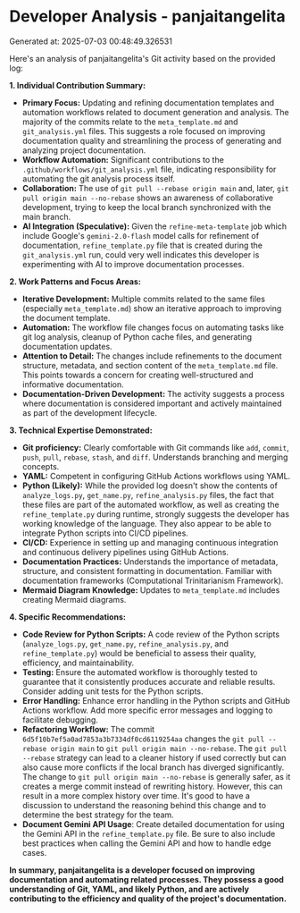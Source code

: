 # Developer Analysis - panjaitangelita
Generated at: 2025-07-03 00:48:49.326531

Here's an analysis of panjaitangelita's Git activity based on the provided log:

**1. Individual Contribution Summary:**

*   **Primary Focus:** Updating and refining documentation templates and automation workflows related to document generation and analysis.  The majority of the commits relate to the `meta_template.md` and `git_analysis.yml` files. This suggests a role focused on improving documentation quality and streamlining the process of generating and analyzing project documentation.
*   **Workflow Automation:** Significant contributions to the `.github/workflows/git_analysis.yml` file, indicating responsibility for automating the git analysis process itself.
*   **Collaboration:**  The use of `git pull --rebase origin main` and, later, `git pull origin main --no-rebase` shows an awareness of collaborative development, trying to keep the local branch synchronized with the main branch.
*   **AI Integration (Speculative):** Given the `refine-meta-template` job which include Google's `gemini-2.0-flash` model calls for refinement of documentation, `refine_template.py` file that is created during the `git_analysis.yml` run, could very well indicates this developer is experimenting with AI to improve documentation processes.

**2. Work Patterns and Focus Areas:**

*   **Iterative Development:** Multiple commits related to the same files (especially `meta_template.md`) show an iterative approach to improving the document template.
*   **Automation:** The workflow file changes focus on automating tasks like git log analysis, cleanup of Python cache files, and generating documentation updates.
*   **Attention to Detail:** The changes include refinements to the document structure, metadata, and section content of the `meta_template.md` file.  This points towards a concern for creating well-structured and informative documentation.
*   **Documentation-Driven Development:** The activity suggests a process where documentation is considered important and actively maintained as part of the development lifecycle.

**3. Technical Expertise Demonstrated:**

*   **Git proficiency:** Clearly comfortable with Git commands like `add`, `commit`, `push`, `pull`, `rebase`, `stash`, and `diff`. Understands branching and merging concepts.
*   **YAML:**  Competent in configuring GitHub Actions workflows using YAML.
*   **Python (Likely):**  While the provided log doesn't show the contents of `analyze_logs.py`, `get_name.py`, `refine_analysis.py` files, the fact that these files are part of the automated workflow, as well as creating the `refine_template.py` during runtime, strongly suggests the developer has working knowledge of the language. They also appear to be able to integrate Python scripts into CI/CD pipelines.
*   **CI/CD:** Experience in setting up and managing continuous integration and continuous delivery pipelines using GitHub Actions.
*   **Documentation Practices:** Understands the importance of metadata, structure, and consistent formatting in documentation. Familiar with documentation frameworks (Computational Trinitarianism Framework).
*  **Mermaid Diagram Knowledge:**  Updates to `meta_template.md` includes creating Mermaid diagrams.

**4. Specific Recommendations:**

*   **Code Review for Python Scripts:**  A code review of the Python scripts (`analyze_logs.py`, `get_name.py`, `refine_analysis.py`, and `refine_template.py`) would be beneficial to assess their quality, efficiency, and maintainability.
*   **Testing:** Ensure the automated workflow is thoroughly tested to guarantee that it consistently produces accurate and reliable results. Consider adding unit tests for the Python scripts.
*   **Error Handling:**  Enhance error handling in the Python scripts and GitHub Actions workflow.  Add more specific error messages and logging to facilitate debugging.
*   **Refactoring Workflow:** The commit `6d5f10b7ef5a0ad7853a3b7334df0cd6119254aa` changes the `git pull --rebase origin main` to `git pull origin main --no-rebase`. The `git pull --rebase` strategy can lead to a cleaner history if used correctly but can also cause more conflicts if the local branch has diverged significantly. The change to `git pull origin main --no-rebase` is generally safer, as it creates a merge commit instead of rewriting history. However, this can result in a more complex history over time. It's good to have a discussion to understand the reasoning behind this change and to determine the best strategy for the team.
*   **Document Gemini API Usage**: Create detailed documentation for using the Gemini API in the `refine_template.py` file. Be sure to also include best practices when calling the Gemini API and how to handle edge cases.

**In summary, panjaitangelita is a developer focused on improving documentation and automating related processes. They possess a good understanding of Git, YAML, and likely Python, and are actively contributing to the efficiency and quality of the project's documentation.**
